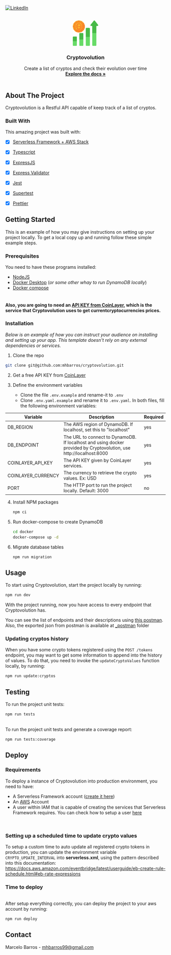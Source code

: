 [![LinkedIn][linkedin-shield]][linkedin-url]



<!-- PROJECT LOGO -->
<br />
<div align="center">
  <a href="https://github.com/othneildrew/Best-README-Template">
    <img src="img/logo.png" alt="Logo" width="80" height="80">
  </a>

<h3 align="center">Cryptovolution</h3>

  <p align="center">
    Create a list of cryptos and check their evolution over time
    <br />
    <a href="https://github.com/othneildrew/Best-README-Template"><strong>Explore the docs »</strong></a>
    <br />
    <br />
  </p>
</div>

<!-- ABOUT THE PROJECT -->
## About The Project

Cryptovolution is a Restful API capable of keep track of a list of cryptos.



### Built With
This amazing project was built with:

- [x] [Serverless Framework + AWS Stack](https://www.serverless.com/)
- [x] [Typescript](https://www.typescriptlang.org/)
- [x] [ExpressJS](https://expressjs.com/pt-br/)
- [x] [Express Validator](https://express-validator.github.io/docs/)
- [x] [Jest](https://jestjs.io/pt-BR/)
- [x] [Supertest](https://github.com/visionmedia/supertest)
- [x] [Prettier](https://prettier.io/)


<!-- GETTING STARTED -->
## Getting Started

This is an example of how you may give instructions on setting up your project locally.
To get a local copy up and running follow these simple example steps.

### Prerequisites
You need to have these programs installed:
* [NodeJS](https://nodejs.org/en/)
* [Docker Desktop](https://www.docker.com/) (_or some other whay to run DynamoDB locally_)
* [Docker compose](https://docs.docker.com/compose/install/)
<br/><br/>
#### Also, you are going to need an [API KEY from CoinLayer](https://coinlayer.com/documentation), which is the service that Cryptovolution uses to get currentcryptocurrencies prices.

### Installation


_Below is an example of how you can instruct your audience on installing and setting up your app. This template doesn't rely on any external dependencies or services._
1. Clone the repo
```sh
git clone git@github.com:mhbarros/cryptovolution.git
```

2. Get a free API KEY from [CoinLayer](https://coinlayer.com/documentation)

3. Define the environment variables<br/>
   - Clone the file `.env.example` and rename-it to `.env`
   - Clone `.env.yaml.example` and rename it to `.env.yaml`. In both files, fill the following environment variables:<br/>
   
| Variable           | Description                                                                                                         | Required |
|--------------------|---------------------------------------------------------------------------------------------------------------------|----------|
| DB_REGION          | The AWS region of DynamoDB. If localhost, set this to "localhost"                                                   | yes      |
| DB_ENDPOINT        | The URL to connect to DynamoDB. If localhost and using docker provided by Cryptovolution, use http://localhost:8000 | yes      |
| COINLAYER_API_KEY  | The API KEY given by CoinLayer services.                                                                            | yes      |
| COINLAYER_CURRENCY | The currency to retrieve the crypto values. Ex: USD                                                                 | yes      |
| PORT               | The HTTP port to run the project locally. Default: 3000                                                             | no       |


4. Install NPM packages
    ```sh
    npm ci
    ```
   
5. Run docker-compose to create DynamoDB
    ```sh
   cd docker
   docker-compose up -d
    ```
   
6. Migrate database tables
    ```sh
   npm run migration
    ```


<!-- USAGE -->
## Usage
To start using Cryptovolution, start the project locally by running:
```sh
npm run dev
```

With the project running, now you have access to every endpoint that Cryptovolution has.

You can see the list of endpoints and their descriptions using [this postman](https://www.getpostman.com/collections/d14eb4627c26d935548a). Also, the exported json from postman is available at [_postman](https://github.com/mhbarros/cryptovolution/tree/main/_postman) folder

### Updating cryptos history
When you have some crypto tokens registered using the `POST /tokens` endpoint, you may want to get some information to append into the history of values. To do that, you need to invoke the `updateCryptoValues` function locally, by running:

```sh
npm run update:cryptos
```

## Testing
To run the project unit tests:
```sh
npm run tests
```
<br/>
To run the project unit tests and generate a coverage report:

```sh
npm run tests:coverage
```

## Deploy

### Requirements
To deploy a instance of Cryptovolution into production environment, you need to have:
- A Serverless Framework account ([create it here](https://app.serverless.com/))
- An [AWS](https://aws.amazon.com/pt/) Account
- A user within IAM that is capable of creating the services that Serverless Framework requires. You can check how to setup a user [here](https://www.serverless.com/framework/docs/providers/aws/guide/credentials)

<br/>

### Setting up a scheduled time to update crypto values
To setup a custom time to auto update all registered crypto tokens in production, you can update the environment variable `CRYPTO_UPDATE_INTERVAL` into **serverless.xml**, using the pattern described into this documentation: https://docs.aws.amazon.com/eventbridge/latest/userguide/eb-create-rule-schedule.html#eb-rate-expressions

### Time to deploy
<br/>
After setup everything correctly, you can deploy the project to your aws account by running:

```sh
npm run deploy
```



<!-- CONTACT -->
## Contact

Marcelo Barros - mhbarros99@gmail.com


<!-- MARKDOWN LINKS & IMAGES -->
<!-- https://www.markdownguide.org/basic-syntax/#reference-style-links -->
[contributors-shield]: https://img.shields.io/github/contributors/othneildrew/Best-README-Template.svg?style=for-the-badge
[contributors-url]: https://github.com/othneildrew/Best-README-Template/graphs/contributors
[forks-shield]: https://img.shields.io/github/forks/othneildrew/Best-README-Template.svg?style=for-the-badge
[forks-url]: https://github.com/othneildrew/Best-README-Template/network/members
[stars-shield]: https://img.shields.io/github/stars/othneildrew/Best-README-Template.svg?style=for-the-badge
[stars-url]: https://github.com/othneildrew/Best-README-Template/stargazers
[issues-shield]: https://img.shields.io/github/issues/othneildrew/Best-README-Template.svg?style=for-the-badge
[issues-url]: https://github.com/othneildrew/Best-README-Template/issues
[license-shield]: https://img.shields.io/github/license/othneildrew/Best-README-Template.svg?style=for-the-badge
[license-url]: https://github.com/othneildrew/Best-README-Template/blob/master/LICENSE.txt
[linkedin-shield]: https://img.shields.io/badge/-LinkedIn-black.svg?style=for-the-badge&logo=linkedin&colorB=555
[linkedin-url]: https://linkedin.com/in/mhbarros
[product-screenshot]: images/screenshot.png
